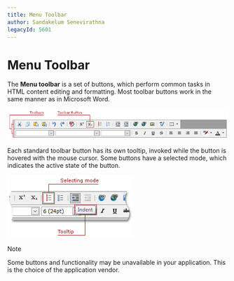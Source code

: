 ```yaml
---
title: Menu Toolbar
author: Sandakelum Senevirathna
legacyId: 5601
---
```

# Menu Toolbar
The **Menu toolbar** is a set of buttons, which perform common tasks in HTML content editing and formatting. Most toolbar buttons work in the same manner as in Microsoft Word.

![ASPxHtmlEditor-Toolbars](../../../images/img7357.png)

Each standard toolbar button has its own tooltip, invoked while the button is hovered with the mouse cursor. Some buttons have a selected mode, which indicates the active state of the button.

![ASPxHtmlEditor-toolbarbuttonhovering](../../../images/img7359.png)

> [!NOTE]
> Some buttons and functionality may be unavailable in your application. This is the choice of the application vendor.